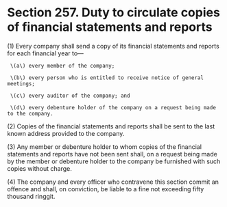 # Section 257. Duty to circulate copies of financial statements and reports

\(1\) Every company shall send a copy of its financial statements and reports for each financial year to—

     \(a\) every member of the company;

     \(b\) every person who is entitled to receive notice of general meetings;

     \(c\) every auditor of the company; and

     \(d\) every debenture holder of the company on a request being made to the company.

\(2\) Copies of the financial statements and reports shall be sent to the last known address provided to the company.

\(3\) Any member or debenture holder to whom copies of the financial statements and reports have not been sent shall, on a request being made by the member or debenture holder to the company be furnished with such copies without charge.

\(4\) The company and every officer who contravene this section commit an offence and shall, on conviction, be liable to a fine not exceeding fifty thousand ringgit.

